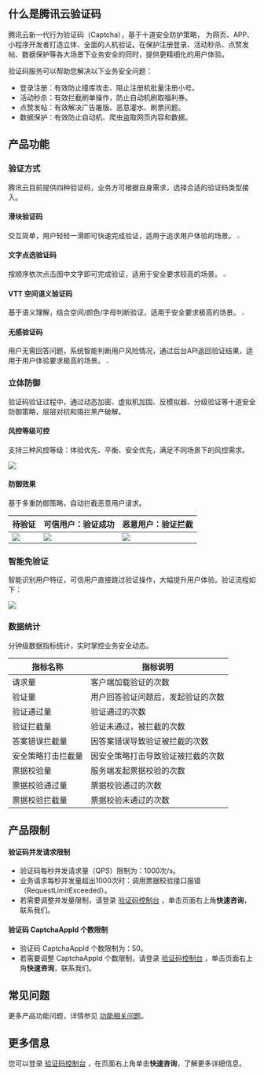 ## 什么是腾讯云验证码
腾讯云新一代行为验证码（Captcha），基于十道安全防护策略， 为网页、APP、小程序开发者打造立体、全面的人机验证。在保护注册登录、活动秒杀、点赞发帖、数据保护等各大场景下业务安全的同时，提供更精细化的用户体验。

验证码服务可以帮助您解决以下业务安全问题：

- 登录注册：有效防止撞库攻击、阻止注册机批量注册小号。
- 活动秒杀：有效拦截刷单操作，防止自动机刷取福利券。
- 点赞发帖：有效解决广告屠版、恶意灌水、刷票问题。
- 数据保护：有效防止自动机、爬虫盗取网页内容和数据。

## 产品功能
### 验证方式

腾讯云目前提供四种验证码，业务方可根据自身需求，选择合适的验证码类型接入。

#### 滑块验证码
交互简单，用户轻轻一滑即可快速完成验证，适用于追求用户体验的场景。 
<img src="https://qcloudimg.tencent-cloud.cn/raw/4f4e57d61cd487772fe5b794adc2b209.gif" style="zoom:30%;" /> 

#### 文字点选验证码

按顺序依次点击图中文字即可完成验证，适用于安全要求较高的场景。 
<img src="https://qcloudimg.tencent-cloud.cn/raw/aa9311fea9f9b1e9ed4086e4bae16096.gif" style="zoom:30%;" /> 

#### VTT 空间语义验证码

基于语义理解，结合空间/颜色/字母判断验证，适用于安全要求极高的场景。 
<img src="https://qcloudimg.tencent-cloud.cn/raw/193b878abe27e743543ffa5eabcc493a.gif" style="zoom:30%;" />

#### 无感验证码

用户无需回答问题，系统智能判断用户风险情况，通过后台API返回验证结果，适用于用户体验要求极高的场景。 
<img src="https://qcloudimg.tencent-cloud.cn/raw/df8e0aefdc59bf439205a4ba6dccc735.gif" style="zoom:30%;" />

### 立体防御

验证码验证过程中，通过动态加密、虚拟机加固、反模拟器、分级验证等十道安全防御策略，层层对抗和阻拦黑产破解。

#### 风控等级可控

支持三种风控等级：体验优先、平衡、安全优先，满足不同场景下的风控需求。

![](https://qcloudimg.tencent-cloud.cn/raw/b16c3d761ad13608ab509c061b710b5f.png)

#### 防御效果

基于多重防御策略，自动拦截恶意用户请求。

| 待验证                                                       | 可信用户：验证成功                                           | 恶意用户：验证拦截                                           |
| ------------------------------------------------------------ | ------------------------------------------------------------ | ------------------------------------------------------------ |
| ![](https://qcloudimg.tencent-cloud.cn/raw/2bcb3957328d26d325dd147dd6d71193.png) | ![](https://qcloudimg.tencent-cloud.cn/raw/59bc7fc7fb2e96007fa188a30e52cc9f.png) |![](https://qcloudimg.tencent-cloud.cn/raw/7a953c81c275a9b3f2f46b96c766d121.png) |

### 智能免验证

智能识别用户特征，可信用户直接跳过验证操作，大幅提升用户体验。验证流程如下：

![](https://qcloudimg.tencent-cloud.cn/raw/8120c3126cedb8bea059c00c8a2da335.png)

### 数据统计

分钟级数据指标统计，实时掌控业务安全动态。

<table class="tg">
<thead>
  <tr>
    <th class="tg-0pky">指标名称</th>
    <th class="tg-0pky">指标说明</th>
  </tr>
</thead>
<tbody>
  <tr>
    <td class="tg-0pky">请求量</td>
    <td class="tg-0pky">客户端加载验证的次数</td>
  </tr>
  <tr>
    <td class="tg-0pky">验证量</td>
    <td class="tg-0pky">用户回答验证问题后，发起验证的次数</td>
  </tr>
  <tr>
    <td class="tg-0pky">验证通过量</td>
    <td class="tg-0pky">验证通过的次数</td>
  </tr>
  <tr>
    <td class="tg-0pky">验证拦截量</td>
    <td class="tg-0pky">验证未通过，被拦截的次数</td>
  </tr>
  <tr>
    <td class="tg-0pky">答案错误拦截量</td>
    <td class="tg-0pky">因答案错误导致验证被拦截的次数</td>
  </tr>
  <tr>
    <td class="tg-0pky">安全策略打击拦截量</td>
    <td class="tg-0pky">因安全策略打击导致验证被拦截的次数</td>
  </tr>
  <tr>
    <td class="tg-0pky">票据校验量</td>
    <td class="tg-0pky">服务端发起票据校验的次数</td>
  </tr>
  <tr>
    <td class="tg-0pky">票据校验通过量</td>
    <td class="tg-0pky">票据校验通过的次数</td>
  </tr>
  <tr>
    <td class="tg-0pky">票据校验拦截量</td>
    <td class="tg-0pky">票据校验未通过的次数</td>
  </tr>
</tbody>
</table>

## 产品限制
#### 验证码并发请求限制
- 验证码每秒并发请求量（QPS）限制为：1000次/s。
- 业务请求每秒并发量超出1000次时：调用票据校验接口报错（RequestLimitExceeded）。
- 若需要调整并发量限制，请登录 [验证码控制台](https://console.cloud.tencent.com/captcha/graphical) ，单击页面右上角**快速咨询**，联系我们。

#### 验证码 CaptchaAppId 个数限制
- 验证码 CaptchaAppId 个数限制为：50。
- 若需要调整 CaptchaAppId 个数限制，请登录 [验证码控制台](https://console.cloud.tencent.com/captcha/graphical) ，单击页面右上角**快速咨询**，联系我们。


## 常见问题

更多产品功能问题，详情参见 [功能相关问题](https://cloud.tencent.com/document/product/1110/36827)。

## 更多信息

您可以登录 [验证码控制台](https://console.cloud.tencent.com/captcha/graphical) ，在页面右上角单击**快速咨询**，了解更多详细信息。
